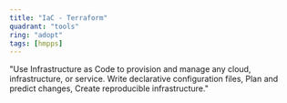 ```yaml
---
title: "IaC - Terraform"
quadrant: "tools"
ring: "adopt"
tags: [hmpps]
---
```


"Use Infrastructure as Code to provision and manage any cloud, infrastructure, or service.  Write declarative configuration files, Plan and predict changes, Create reproducible infrastructure."

